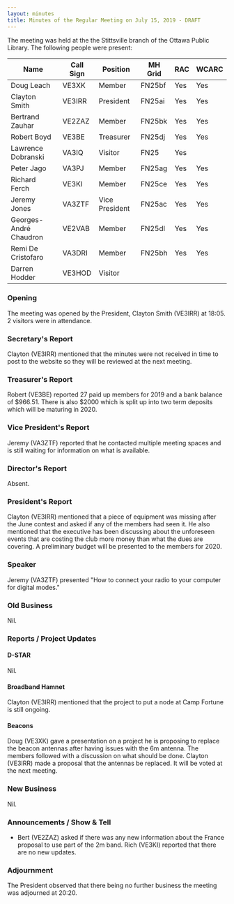 ```yaml
---
layout: minutes
title: Minutes of the Regular Meeting on July 15, 2019 - DRAFT
---
```


The meeting was held at the the Stittsville branch of the Ottawa Public Library.
The following people were present:

| Name                   | Call Sign  | Position         | MH Grid | RAC | WCARC |
|------------------------|------------|------------------|---------|-----|-------|
| Doug Leach             | VE3XK      | Member           | FN25bf  | Yes | Yes   |
| Clayton Smith          | VE3IRR     | President        | FN25ai  | Yes | Yes   |
| Bertrand Zauhar        | VE2ZAZ     | Member           | FN25bk  | Yes | Yes   |
| Robert Boyd            | VE3BE      | Treasurer        | FN25dj  | Yes | Yes   |
| Lawrence Dobranski     | VA3IQ      | Visitor          | FN25    | Yes |       |
| Peter Jago             | VA3PJ      | Member           | FN25ag  | Yes | Yes   |
| Richard Ferch          | VE3KI      | Member           | FN25ce  | Yes | Yes   |
| Jeremy Jones           | VA3ZTF     | Vice President   | FN25ac  | Yes | Yes   |
| Georges-André Chaudron | VE2VAB     | Member           | FN25dl  | Yes | Yes   |
| Remi De Cristofaro     | VA3DRI     | Member           | FN25bh  | Yes | Yes   |
| Darren Hodder          | VE3HOD     | Visitor          |         |     |       |

### Opening

The meeting was opened by the President, Clayton Smith (VE3IRR) at 18:05.
2 visitors were in attendance.

### Secretary's Report

Clayton (VE3IRR) mentioned that the minutes were not received in time to post to the website so they will be reviewed at the next meeting.

### Treasurer's Report

Robert (VE3BE) reported 27 paid up members for 2019 and a bank balance of $966.51.
There is also $2000 which is split up into two term deposits which will be maturing in 2020.

### Vice President's Report

Jeremy (VA3ZTF) reported that he contacted multiple meeting spaces and is still waiting for information on what is available.

### Director's Report

Absent.

### President's Report

Clayton (VE3IRR) mentioned that a piece of equipment was missing after the June contest and asked if any of the members had seen it. He also mentioned that the executive has been discussing about the unforeseen events that are costing the club more money than what the dues are covering. A preliminary budget will be presented to the members for 2020.

### Speaker

Jeremy (VA3ZTF) presented "How to connect your radio to your computer for digital modes."

### Old Business

Nil.

### Reports / Project Updates

#### D-STAR

Nil.

#### Broadband Hamnet

Clayton (VE3IRR) mentioned that the project to put a node at Camp Fortune is still ongoing.

#### Beacons

Doug (VE3XK) gave a presentation on a project he is proposing to replace the beacon antennas after having issues with the 6m antenna.
The members followed with a discussion on what should be done.
Clayton (VE3IRR) made a proposal that the antennas be replaced. It will be voted at the next meeting.

### New Business

Nil.

### Announcements / Show & Tell

* Bert (VE2ZAZ) asked if there was any new information about the France proposal to use part of the 2m band. Rich (VE3KI) reported that there are no new updates.

### Adjournment

The President observed that there being no further business the meeting was
adjourned at 20:20.
